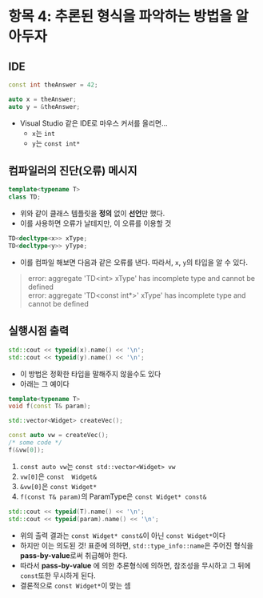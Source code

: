 # 항목 4: 추론된 형식을 파악하는 방법을 알아두자

## IDE

```c++
const int theAnswer = 42;

auto x = theAnswer;
auto y = &theAnswer;
```

- Visual Studio 같은 IDE로 마우스 커서를 올리면...
  + `x`는 `int`
  + `y`는 `const int*`

## 컴파일러의 진단(오류) 메시지

```c++
template<typename T>
class TD;
```

- 위와 같이 클래스 템플릿을 **정의** 없이 **선언**만 했다.
- 이를 사용하면 오류가 날테지만, 이 오류를 이용할 것

```c++
TD<decltype<x>> xType;
TD<decltype<y>> yType;
```

- 이를 컴파일 해보면 다음과 같은 오류를 낸다. 따라서, `x`, `y`의 타입을 알 수 있다.

> error: aggregate 'TD\<int\> xType' has incomplete type and cannot be defined  
> error: aggregate 'TD\<const int*\>' xType' has incomplete type and cannot be defined  

## 실행시점 출력

```c++
std::cout << typeid(x).name() << '\n';
std::cout << typeid(y).name() << '\n';
```

- 이 방법은 정확한 타입을 말해주지 않을수도 있다
- 아래는 그 예이다

```c++
template<typename T>
void f(const T& param);

std::vector<Widget> createVec();

const auto vw = createVec();
/* some code */
f(&vw[0]);
```

1. `const auto vw`는 `const std::vector<Widget> vw`
2. `vw[0]`은 `const  Widget&`
3. `&vw[0]`은 `const Widget*`
4. `f(const T& param)`의 ParamType은 `const Widget* const&`

```c++
std::cout << typeid(T).name() << '\n';
std::cout << typeid(param).name() << '\n';
```

- 위의 출력 결과는 `const Widget* const&`이 아닌 `const Widget*`이다
- 하지만 이는 의도된 것! 표준에 의하면, `std::type_info::name`은 주어진 형식을 **pass-by-value**로써 취급해야 한다.
- 따라서 **pass-by-value** 에 의한 추론형식에 의하면, 참조성을 무시하고 그 뒤에 `const`또한 무시하게 된다.
- 결론적으로 `const Widget*`이 맞는 셈